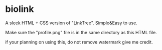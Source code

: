 # biolink
A sleek HTML + CSS  version of "LinkTree". Simple&amp;Easy to use.

 Make sure the "profile.png" file is in the same directory as this HTML file.

if your planning on using this, do not remove watermark give me credit.
